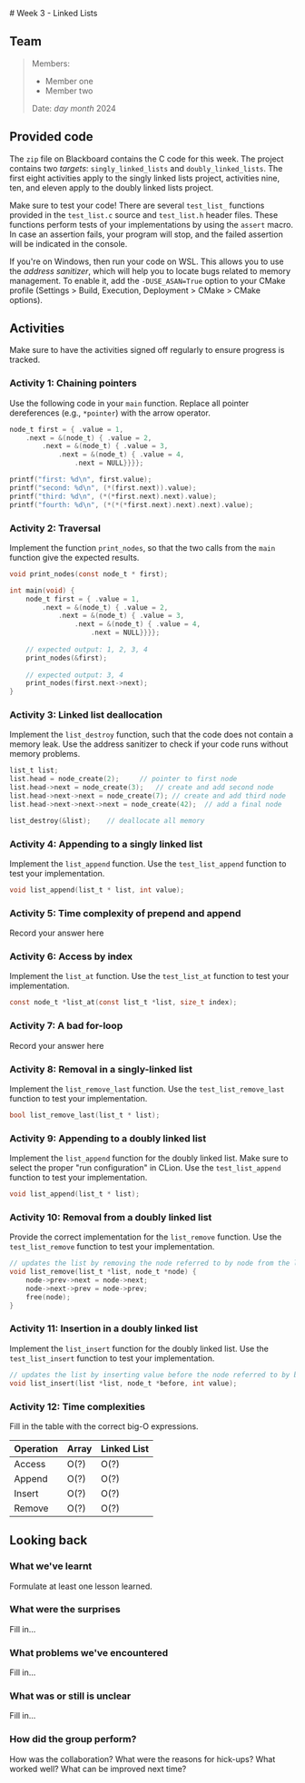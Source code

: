 ﻿﻿# Week 3 - Linked Lists

## Team

>Members:
>
>- Member one
>- Member two
>
> Date: *day* *month* 2024

## Provided code

The `zip` file on Blackboard contains the C code for this week.
The project contains two *targets*: `singly_linked_lists` and `doubly_linked_lists`.
The first eight activities apply to the singly linked lists project, activities nine, ten, and eleven apply to the doubly linked lists project.

Make sure to test your code!
There are several `test_list_` functions provided in the `test_list.c` source and `test_list.h` header files.
These functions perform tests of your implementations by using the `assert` macro.
In case an assertion fails, your program will stop, and the failed assertion will be indicated in the console.

If you're on Windows, then run your code on WSL.
This allows you to use the *address sanitizer*, which will help you to locate bugs related to memory management.
To enable it, add the `-DUSE_ASAN=True` option to your CMake profile (Settings > Build, Execution, Deployment > CMake > CMake options).

## Activities

Make sure to have the activities signed off regularly to ensure progress is tracked.

### Activity 1: Chaining pointers

Use the following code in your `main` function.
Replace all pointer dereferences (e.g., `*pointer`) with the arrow operator.

```c
node_t first = { .value = 1,
    .next = &(node_t) { .value = 2,
        .next = &(node_t) { .value = 3,
            .next = &(node_t) { .value = 4,
                .next = NULL}}}};

printf("first: %d\n", first.value);
printf("second: %d\n", (*(first.next)).value);
printf("third: %d\n", (*(*first.next).next).value);
printf("fourth: %d\n", (*(*(*first.next).next).next).value);
```

### Activity 2: Traversal

Implement the function `print_nodes`, so that the two calls from the `main` function give the expected results.

```c
void print_nodes(const node_t * first);

int main(void) {
    node_t first = { .value = 1,
	    .next = &(node_t) { .value = 2,
    		.next = &(node_t) { .value = 3,
	    		.next = &(node_t) { .value = 4,
		    		.next = NULL}}}};
	
	// expected output: 1, 2, 3, 4
	print_nodes(&first);
	
	// expected output: 3, 4
	print_nodes(first.next->next);
}
```

### Activity 3: Linked list deallocation

Implement the `list_destroy` function, such that the code does not contain a memory leak.
Use the address sanitizer to check if your code runs without memory problems.

```c
list_t list;
list.head = node_create(2);		// pointer to first node
list.head->next = node_create(3);	// create and add second node
list.head->next->next = node_create(7);	// create and add third node
list.head->next->next->next = node_create(42);	// add a final node	

list_destroy(&list);	// deallocate all memory
```

### Activity 4: Appending to a singly linked list

Implement the `list_append` function.
Use the `test_list_append` function to test your implementation.

```c
void list_append(list_t * list, int value);
```

### Activity 5: Time complexity of prepend and append

Record your answer here

### Activity 6: Access by index

Implement the `list_at` function.
Use the `test_list_at` function to test your implementation.

```c
const node_t *list_at(const list_t *list, size_t index);
```

### Activity 7: A bad for-loop

Record your answer here

### Activity 8: Removal in a singly-linked list

Implement the `list_remove_last` function.
Use the `test_list_remove_last` function to test your implementation.

```c
bool list_remove_last(list_t * list);
```

### Activity 9: Appending to a doubly linked list

Implement the `list_append` function for the doubly linked list.
Make sure to select the proper "run configuration" in CLion.
Use the `test_list_append` function to test your implementation.

```c
void list_append(list_t * list);
```

### Activity 10: Removal from a doubly linked list

Provide the correct implementation for the `list_remove` function.
Use the `test_list_remove` function to test your implementation.

```c
// updates the list by removing the node referred to by node from the list
void list_remove(list_t *list, node_t *node) {
	node->prev->next = node->next;
	node->next->prev = node->prev;
	free(node);
}
```

### Activity 11: Insertion in a doubly linked list

Implement the `list_insert` function for the doubly linked list.
Use the `test_list_insert` function to test your implementation.

```c
// updates the list by inserting value before the node referred to by before
void list_insert(list *list, node_t *before, int value);
```

### Activity 12: Time complexities

Fill in the table with the correct big-O expressions.

| Operation       | Array                      | Linked List |
| --------------- | -------------------------- | ----------- |
| Access          | O(?)                       | O(?)        |
| Append          | O(?)                       | O(?)        |
| Insert          | O(?)                       | O(?)        |
| Remove          | O(?)                       | O(?)        |

## Looking back

### What we've learnt

Formulate at least one lesson learned.

### What were the surprises

Fill in...

### What problems we've encountered

Fill in...

### What was or still is unclear

Fill in...

### How did the group perform?

How was the collaboration? What were the reasons for hick-ups? What worked well? What can be improved next time?


